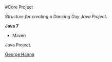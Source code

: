 #Core Project

*Structure for creating a Dancing Guy Java Project.*

**Java 7**

* Maven

Java Project.

[George Hanna](https://github.com/georgehanna823)